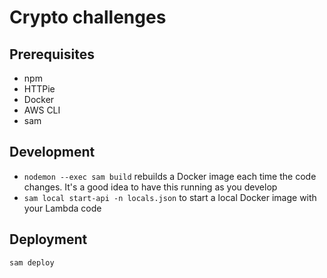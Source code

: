 Crypto challenges
=================

Prerequisites
-------------

* npm
* HTTPie
* Docker
* AWS CLI
* sam

Development
-----------

* `nodemon --exec sam build` rebuilds a Docker image each time the code changes. It's a good idea to have this running as you develop
* `sam local start-api -n locals.json` to start a local Docker image with your Lambda code

Deployment
----------

`sam deploy`
